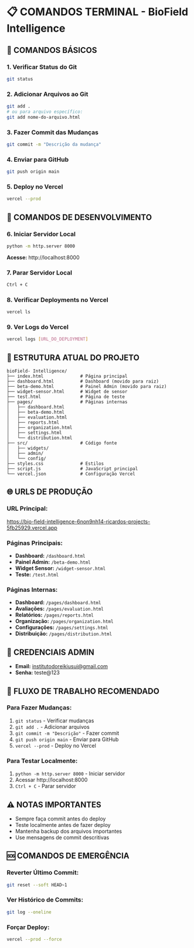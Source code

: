 # 📋 COMANDOS TERMINAL - BioField Intelligence

## 🚀 **COMANDOS BÁSICOS**

### **1. Verificar Status do Git**
```bash
git status
```

### **2. Adicionar Arquivos ao Git**
```bash
git add .
# ou para arquivo específico:
git add nome-do-arquivo.html
```

### **3. Fazer Commit das Mudanças**
```bash
git commit -m "Descrição da mudança"
```

### **4. Enviar para GitHub**
```bash
git push origin main
```

### **5. Deploy no Vercel**
```bash
vercel --prod
```

## 🔧 **COMANDOS DE DESENVOLVIMENTO**

### **6. Iniciar Servidor Local**
```bash
python -m http.server 8000
```
**Acesse:** http://localhost:8000

### **7. Parar Servidor Local**
```bash
Ctrl + C
```

### **8. Verificar Deployments no Vercel**
```bash
vercel ls
```

### **9. Ver Logs do Vercel**
```bash
vercel logs [URL_DO_DEPLOYMENT]
```

## 📁 **ESTRUTURA ATUAL DO PROJETO**

```
bioField- Intelligence/
├── index.html              # Página principal
├── dashboard.html          # Dashboard (movido para raiz)
├── beta-demo.html          # Painel Admin (movido para raiz)
├── widget-sensor.html      # Widget de sensor
├── test.html               # Página de teste
├── pages/                  # Páginas internas
│   ├── dashboard.html
│   ├── beta-demo.html
│   ├── evaluation.html
│   ├── reports.html
│   ├── organization.html
│   ├── settings.html
│   └── distribution.html
├── src/                    # Código fonte
│   ├── widgets/
│   ├── admin/
│   └── config/
├── styles.css              # Estilos
├── script.js               # JavaScript principal
└── vercel.json             # Configuração Vercel
```

## 🌐 **URLS DE PRODUÇÃO**

### **URL Principal:**
https://bio-field-intelligence-6non9nh14-ricardos-projects-5fb25929.vercel.app

### **Páginas Principais:**
- **Dashboard:** `/dashboard.html`
- **Painel Admin:** `/beta-demo.html`
- **Widget Sensor:** `/widget-sensor.html`
- **Teste:** `/test.html`

### **Páginas Internas:**
- **Dashboard:** `/pages/dashboard.html`
- **Avaliações:** `/pages/evaluation.html`
- **Relatórios:** `/pages/reports.html`
- **Organização:** `/pages/organization.html`
- **Configurações:** `/pages/settings.html`
- **Distribuição:** `/pages/distribution.html`

## 🔐 **CREDENCIAIS ADMIN**

- **Email:** institutodoreikiusui@gmail.com
- **Senha:** teste@123

## 📝 **FLUXO DE TRABALHO RECOMENDADO**

### **Para Fazer Mudanças:**
1. `git status` - Verificar mudanças
2. `git add .` - Adicionar arquivos
3. `git commit -m "Descrição"` - Fazer commit
4. `git push origin main` - Enviar para GitHub
5. `vercel --prod` - Deploy no Vercel

### **Para Testar Localmente:**
1. `python -m http.server 8000` - Iniciar servidor
2. Acessar http://localhost:8000
3. `Ctrl + C` - Parar servidor

## ⚠️ **NOTAS IMPORTANTES**

- Sempre faça commit antes do deploy
- Teste localmente antes de fazer deploy
- Mantenha backup dos arquivos importantes
- Use mensagens de commit descritivas

## 🆘 **COMANDOS DE EMERGÊNCIA**

### **Reverter Último Commit:**
```bash
git reset --soft HEAD~1
```

### **Ver Histórico de Commits:**
```bash
git log --oneline
```

### **Forçar Deploy:**
```bash
vercel --prod --force
```
